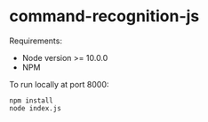 # command-recognition-js

Requirements:

- Node version >= 10.0.0
- NPM

To run locally at port 8000:

```
npm install
node index.js
```
